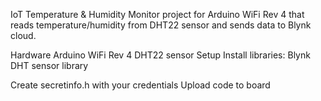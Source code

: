 IoT Temperature & Humidity Monitor
project for Arduino WiFi Rev 4 that reads temperature/humidity from DHT22 sensor and sends data to Blynk cloud.

Hardware
Arduino WiFi Rev 4
DHT22 sensor
Setup
Install libraries:
Blynk
DHT sensor library

Create secretinfo.h with your credentials
Upload code to board